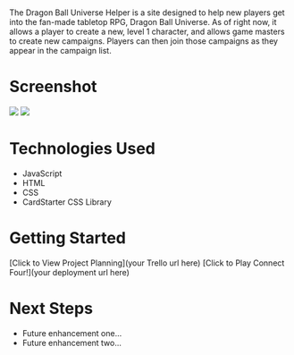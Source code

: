 # <Dragon Ball Universe Helper>
The Dragon Ball Universe Helper is a site designed to help new players get into the fan-made tabletop RPG, Dragon Ball Universe. As of right now, it allows a player to create a new, level 1 character, and allows game masters to create new campaigns. Players can then join those campaigns as they appear in the campaign list.

# Screenshot

<img src="url to your image on imgur">
<img src="url to your image on imgur">

# Technologies Used

- JavaScript
- HTML
- CSS
- CardStarter CSS Library

# Getting Started

[Click to View Project Planning](your Trello url here)
[Click to Play Connect Four!](your deployment url here)

# Next Steps

- Future enhancement one...
- Future enhancement two... 
